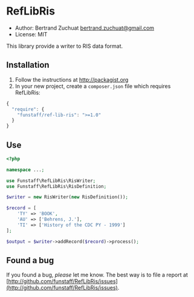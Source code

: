 RefLibRis
===

* Author: Bertrand Zuchuat <bertrand.zuchuat@gmail.com>
* License: MIT

This library provide a writer to RIS data format.

## Installation

1. Follow the instructions at http://packagist.org
2. In your new project, create a `composer.json` file which requires
   RefLibRis:

```javascript
{
  "require": {
    "funstaff/ref-lib-ris": ">=1.0"
  }
}
```

## Use
```php
<?php

namespace ...;

use Funstaff\RefLibRis\RisWriter;
use Funstaff\RefLibRis\RisDefinition;

$writer = new RisWriter(new RisDefinition());

$record = [
    'TY' => 'BOOK',
    'AU' => ['Behrens, J.'],
    'TI' => ['History of the CDC PY - 1999']
];

$output = $writer->addRecord($record)->process();
```

## Found a bug

If you found a bug, *please* let me know. The best way is to file a report at 
[http://github.com/funstaff/RefLibRis/issues](http://github.com/funstaff/RefLibRis/issues).
